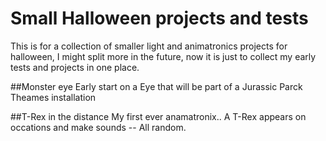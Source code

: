# Small Halloween projects and tests
This is for a collection of smaller light and animatronics projects for halloween, I might split more in the future, now it is just to collect my early tests and projects in one place.

##Monster eye
Early start on a Eye that will be part of a Jurassic Parck Theames installation 


##T-Rex in the distance
My first ever anamatronix.. A T-Rex appears on occations and make sounds -- All random.


